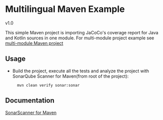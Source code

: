 # Multilingual Maven Example

v1.0

This simple Maven project is importing JaCoCo's coverage report for Java and Kotlin sources in one module. For multi-module project example 
see [multi-module Maven project](../maven-multimodule/README.md)
        
## Usage

* Build the project, execute all the tests and analyze the project with SonarQube Scanner for Maven(from root  of the project):

        mvn clean verify sonar:sonar
        
## Documentation

[SonarScanner for Maven](https://docs.sonarsource.com/sonarqube/latest/analyzing-source-code/scanners/sonarscanner-for-maven/)
